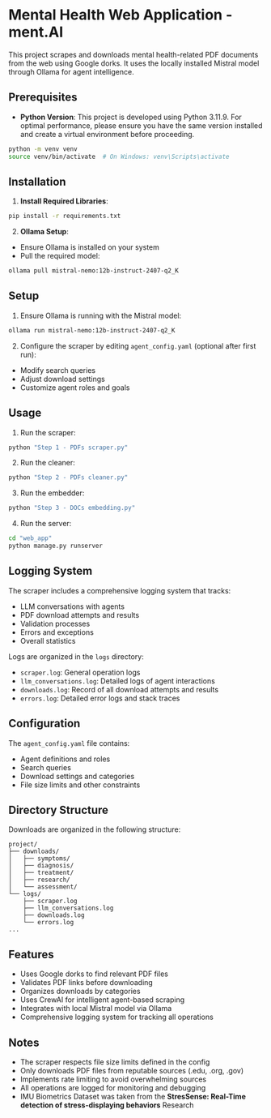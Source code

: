 # Mental Health Web Application - ment.AI

This project scrapes and downloads mental health-related PDF documents from the web using Google dorks. It uses the locally installed Mistral model through Ollama for agent intelligence.

## Prerequisites

- **Python Version**: This project is developed using Python 3.11.9. For optimal performance, please ensure you have the same version installed and create a virtual environment before proceeding.

```bash
python -m venv venv
source venv/bin/activate  # On Windows: venv\Scripts\activate
```

## Installation

1. **Install Required Libraries**:
```bash
pip install -r requirements.txt
```

2. **Ollama Setup**:
- Ensure Ollama is installed on your system
- Pull the required model:
```bash
ollama pull mistral-nemo:12b-instruct-2407-q2_K
```

## Setup

1. Ensure Ollama is running with the Mistral model:
```bash
ollama run mistral-nemo:12b-instruct-2407-q2_K
```

2. Configure the scraper by editing `agent_config.yaml` (optional after first run):
- Modify search queries
- Adjust download settings
- Customize agent roles and goals

## Usage

1. Run the scraper:
```bash
python "Step 1 - PDFs scraper.py"
```

2. Run the cleaner:
```bash
python "Step 2 - PDFs cleaner.py"
```

3. Run the embedder:
```bash
python "Step 3 - DOCs embedding.py"
```

4. Run the server:
```bash
cd "web_app"
python manage.py runserver
```

## Logging System

The scraper includes a comprehensive logging system that tracks:

- LLM conversations with agents
- PDF download attempts and results
- Validation processes
- Errors and exceptions
- Overall statistics

Logs are organized in the `logs` directory:
- `scraper.log`: General operation logs
- `llm_conversations.log`: Detailed logs of agent interactions
- `downloads.log`: Record of all download attempts and results
- `errors.log`: Detailed error logs and stack traces

## Configuration

The `agent_config.yaml` file contains:
- Agent definitions and roles
- Search queries
- Download settings and categories
- File size limits and other constraints

## Directory Structure

Downloads are organized in the following structure:
```
project/
├── downloads/
│   ├── symptoms/
│   ├── diagnosis/
│   ├── treatment/
│   ├── research/
│   └── assessment/
└── logs/
    ├── scraper.log
    ├── llm_conversations.log
    ├── downloads.log
    └── errors.log
...
```

## Features

- Uses Google dorks to find relevant PDF files
- Validates PDF links before downloading
- Organizes downloads by categories
- Uses CrewAI for intelligent agent-based scraping
- Integrates with local Mistral model via Ollama
- Comprehensive logging system for tracking all operations

## Notes

- The scraper respects file size limits defined in the config
- Only downloads PDF files from reputable sources (.edu, .org, .gov)
- Implements rate limiting to avoid overwhelming sources
- All operations are logged for monitoring and debugging
- IMU Biometrics Dataset was taken from the **StresSense: Real-Time detection of stress-displaying behaviors** Research 
